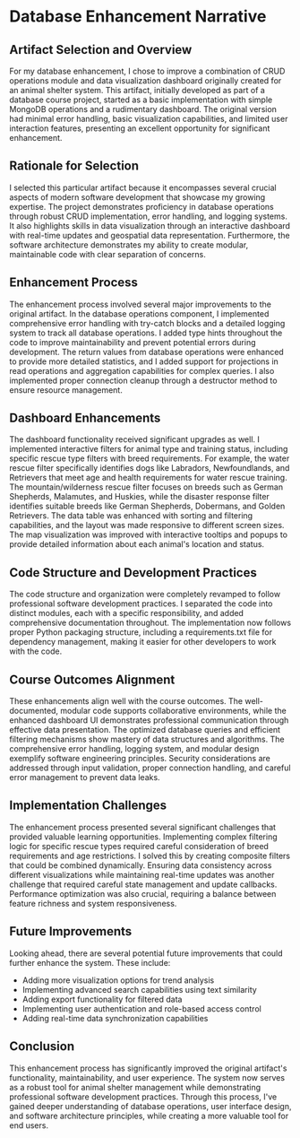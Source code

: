 # Database Enhancement Narrative

## Artifact Selection and Overview

For my database enhancement, I chose to improve a combination of CRUD operations module and data visualization dashboard originally created for an animal shelter system. This artifact, initially developed as part of a database course project, started as a basic implementation with simple MongoDB operations and a rudimentary dashboard. The original version had minimal error handling, basic visualization capabilities, and limited user interaction features, presenting an excellent opportunity for significant enhancement.

## Rationale for Selection

I selected this particular artifact because it encompasses several crucial aspects of modern software development that showcase my growing expertise. The project demonstrates proficiency in database operations through robust CRUD implementation, error handling, and logging systems. It also highlights skills in data visualization through an interactive dashboard with real-time updates and geospatial data representation. Furthermore, the software architecture demonstrates my ability to create modular, maintainable code with clear separation of concerns.

## Enhancement Process

The enhancement process involved several major improvements to the original artifact. In the database operations component, I implemented comprehensive error handling with try-catch blocks and a detailed logging system to track all database operations. I added type hints throughout the code to improve maintainability and prevent potential errors during development. The return values from database operations were enhanced to provide more detailed statistics, and I added support for projections in read operations and aggregation capabilities for complex queries. I also implemented proper connection cleanup through a destructor method to ensure resource management.

## Dashboard Enhancements

The dashboard functionality received significant upgrades as well. I implemented interactive filters for animal type and training status, including specific rescue type filters with breed requirements. For example, the water rescue filter specifically identifies dogs like Labradors, Newfoundlands, and Retrievers that meet age and health requirements for water rescue training. The mountain/wilderness rescue filter focuses on breeds such as German Shepherds, Malamutes, and Huskies, while the disaster response filter identifies suitable breeds like German Shepherds, Dobermans, and Golden Retrievers. The data table was enhanced with sorting and filtering capabilities, and the layout was made responsive to different screen sizes. The map visualization was improved with interactive tooltips and popups to provide detailed information about each animal's location and status.

## Code Structure and Development Practices

The code structure and organization were completely revamped to follow professional software development practices. I separated the code into distinct modules, each with a specific responsibility, and added comprehensive documentation throughout. The implementation now follows proper Python packaging structure, including a requirements.txt file for dependency management, making it easier for other developers to work with the code.

## Course Outcomes Alignment

These enhancements align well with the course outcomes. The well-documented, modular code supports collaborative environments, while the enhanced dashboard UI demonstrates professional communication through effective data presentation. The optimized database queries and efficient filtering mechanisms show mastery of data structures and algorithms. The comprehensive error handling, logging system, and modular design exemplify software engineering principles. Security considerations are addressed through input validation, proper connection handling, and careful error management to prevent data leaks.

## Implementation Challenges

The enhancement process presented several significant challenges that provided valuable learning opportunities. Implementing complex filtering logic for specific rescue types required careful consideration of breed requirements and age restrictions. I solved this by creating composite filters that could be combined dynamically. Ensuring data consistency across different visualizations while maintaining real-time updates was another challenge that required careful state management and update callbacks. Performance optimization was also crucial, requiring a balance between feature richness and system responsiveness.

## Future Improvements

Looking ahead, there are several potential future improvements that could further enhance the system. These include:
- Adding more visualization options for trend analysis
- Implementing advanced search capabilities using text similarity
- Adding export functionality for filtered data
- Implementing user authentication and role-based access control
- Adding real-time data synchronization capabilities

## Conclusion

This enhancement process has significantly improved the original artifact's functionality, maintainability, and user experience. The system now serves as a robust tool for animal shelter management while demonstrating professional software development practices. Through this process, I've gained deeper understanding of database operations, user interface design, and software architecture principles, while creating a more valuable tool for end users.